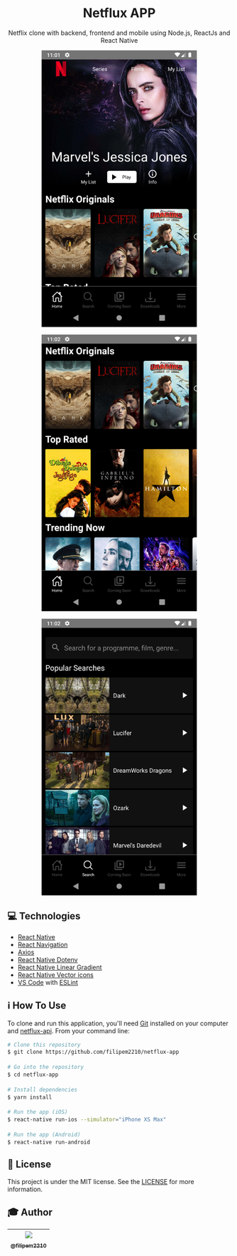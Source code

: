 <h1 align="center">Netflux APP</h1>

<p align="center">Netflix clone with backend, frontend and mobile using Node.js, ReactJs and React Native</p>

<p align="center">
  <img src="./src/assets/github/landingPage.png" alt="Landing Page" width="350" height="622">
</p>
<p align="center">
  <img src="./src/assets/github/landingPage2.png" alt="Landing Page2" width="350" height="622">
</p>
<p align="center">
  <img src="./src/assets/github/search.png" alt="Search" width="350" height="622">
</p>

## :computer: Technologies

* [React Native](https://reactnative.dev/)
* [React Navigation](https://www.npmjs.com/package/@react-navigation/native)
* [Axios](https://www.npmjs.com/package/axios)
* [React Native Dotenv](https://www.npmjs.com/package/react-native-dotenv)
* [React Native Linear Gradient](https://www.npmjs.com/package/react-native-linear-gradient)
* [React Native Vector icons](https://www.npmjs.com/package/react-native-vector-icons)
* [VS Code](https://code.visualstudio.com/) with [ESLint](https://marketplace.visualstudio.com/items?itemName=dbaeumer.vscode-eslint)

## :information_source: How To Use

To clone and run this application, you'll need [Git](https://git-scm.com) installed on your computer and  [netflux-api](https://github.com/filipem2210/netflux-api). From your command line:

```bash
# Clone this repository
$ git clone https://github.com/filipem2210/netflux-app

# Go into the repository
$ cd netflux-app

# Install dependencies
$ yarn install

# Run the app (iOS)
$ react-native run-ios --simulator="iPhone XS Max"

# Run the app (Android)
$ react-native run-android
```

## :memo: License

This project is under the MIT license. See the [LICENSE](https://github.com/filipem2210/netflux-app/blob/master/LICENSE) for more information.

## :mortar_board: Author

| [<img src="https://avatars0.githubusercontent.com/u/47154367?s=115&u=193d66853bbf18dc0536b05ad10740931fa68642&v=4"><br><sub>@filipem2210</sub>](https://github.com/filipem2210) |
| :---: |
